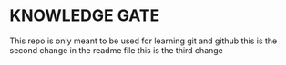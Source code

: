 # KNOWLEDGE GATE
This repo is only meant to be used for learning git and github
this is the second change in the readme file
this is the third change
